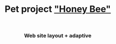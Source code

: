 <br>
<h1 align="center">Pet project <a href="https://maxim-belyi.github.io/pet_Honey_Bee/" target="_blank"> "Honey Bee" </a>
<br>
<br> 
<h3 align="center">Web site layout + adaptive 
